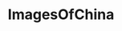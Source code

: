 ---
title: ImagesOfChina
crosslinks:
- China
- pics
- HongKong
- imagesofnetwork
- funny
- mildlyinteresting
- EarthPorn
- CityPorn
- travel
- itookapicture
- MapPorn
- shanghai
- gifs
- food
- Bitcoin
- HistoryPorn
- ChinaPics
- Sino
- interestingasfuck
- OldSchoolCool
---